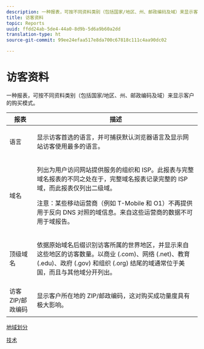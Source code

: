 ```yaml
---
description: 一种报表，可按不同资料类别（包括国家/地区、州、邮政编码及域）来显示客户的购买模式。
title: 访客资料
topic: Reports
uuid: ffdd24ab-5de4-44a0-8d9b-5d6a9b60a2dd
translation-type: ht
source-git-commit: 99ee24efaa517e8da700c67818c111c4aa90dc02

---
```



# 访客资料

一种报表，可按不同资料类别（包括国家/地区、州、邮政编码及域）来显示客户的购买模式。

<table id="table_B09EA999973A4646BF66DF5D7BEA0820"> 
 <thead> 
  <tr> 
   <th colname="col1" class="entry"> 报表 </th> 
   <th colname="col2" class="entry"> 描述 </th> 
  </tr> 
 </thead>
 <tbody> 
  <tr> 
   <td colname="col1"> 语言 </td> 
   <td colname="col2"> <p> 显示访客首选的语言，并可捕获默认浏览器语言及显示网站访客使用最多的语言。 </p> </td> 
  </tr> 
  <tr> 
   <td colname="col1"> 域名 </td> 
   <td colname="col2"> <p> 列出为用户访问网站提供服务的组织和 ISP。此报表与<span class="wintitle">完整域名</span>报表的不同之处在于，<span class="wintitle">完整域名</span>报表记录完整的 ISP 域，而此报表仅列出二级域。 </p> <p> <p>注意：某些移动运营商（例如 T-Mobile 和 O1）不再提供用于反向 DNS 对照的域信息。来自这些运营商的数据不可用于域报告。 </p> </p> </td> 
  </tr> 
  <tr> 
   <td colname="col1"> 顶级域名 </td> 
   <td colname="col2"> <p> 依据原始域名后缀识别访客所属的世界地区，并显示来自这些地区的访客数量。以商业 (.com)、网络 (.net)、教育 (.edu)、政府 (.gov) 和组织 (.org) 结尾的域通常位于美国，而且与其他域分开列出。 </p> </td> 
  </tr> 
  <tr> 
   <td colname="col1"> 访客 ZIP/邮政编码 </td> 
   <td colname="col2"> <p> 显示客户所在地的 ZIP/邮政编码，这对购买成功量度具有极大影响。 </p> </td> 
  </tr> 
 </tbody> 
</table>

[地域划分](/help/components/c-variables/dimensionslist/reports-geosegmentation.md)

[技术](/help/components/c-variables/dimensionslist/reports-technology.md)
